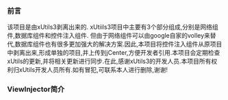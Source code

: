 ### 前言
该项目是由xUtils3剥离出来的. xUtiils3项目中主要有3个部分组成,分别是网络组件,数据库组件和控件注入组件. 但由于网络组件可以由google自家的volley来替代,数据库组件也有很多更加强大的解决方案.因此,本项目将控件注入组件从原项目中剥离出来,形成单独的项目,并上传到jCenter,方便开发者引用.本项目会定期检查xUtils的更新,并将相关更新进行同步.在此,感谢xUtils3的开发人员.本项目所有权利归xUtils开发人员所有.如有冒犯,可联系本人进行删除,谢谢!

### ViewInjector简介
